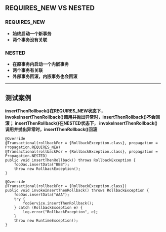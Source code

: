## REQUIRES_NEW VS NESTED
### REQUIRES_NEW
* **始终启动一个新事务**
* **两个事务没有关联**

### NESTED
* **在原事务内启动一个内嵌事务**
* **两个事务有关联**
* **外部事务回滚，内嵌事务也会回滚**

***

## 测试案例
**insertThenRollback()在REQUIRES_NEW状态下，
invokeInsertThenRollback()调用并抛出异常时，insertThenRollback()不会回滚；
insertThenRollback()在NESTED状态下，
invokeInsertThenRollback()调用并抛出异常时，insertThenRollback()回滚**

    @Override
    @Transactional(rollbackFor = {RollbackException.class}, propagation = Propagation.REQUIRES_NEW)
    @Transactional(rollbackFor = {RollbackException.class}, propagation = Propagation.NESTED)
    public void insertThenRollback() throws RollbackException {
        fooDao.insertData("BBB");
        throw new RollbackException();
    }

    @Override
    @Transactional(rollbackFor = {RollbackException.class})
    public void invokeInsertThenRollback() throws RollbackException {
        fooDao.insertData("AAA");
        try {
            fooService.insertThenRollback();
        } catch (RollbackException e) {
            log.error("RollbackException", e);
        }
        throw new RuntimeException();
    }